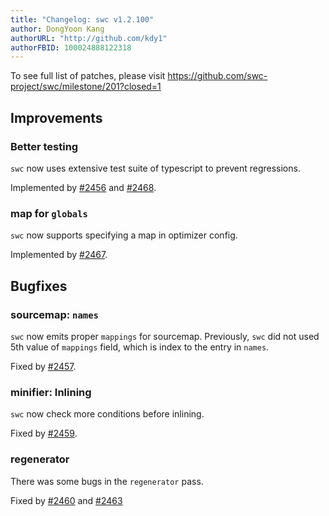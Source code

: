 ```yaml
---
title: "Changelog: swc v1.2.100"
author: DongYoon Kang
authorURL: "http://github.com/kdy1"
authorFBID: 100024888122318
---
```


To see full list of patches, please visit https://github.com/swc-project/swc/milestone/201?closed=1

## Improvements

### Better testing

`swc` now uses extensive test suite of typescript to prevent regressions.

Implemented by [#2456](https://github.com/swc-project/swc/pull/2456) and [#2468](https://github.com/swc-project/swc/pull/2468).

### map for `globals`

`swc` now supports specifying a map in optimizer config.

Implemented by [#2467](https://github.com/swc-project/swc/pull/2467).

## Bugfixes

### sourcemap: `names`

`swc` now emits proper `mappings` for sourcemap. Previously, `swc` did not used 5th value of `mappings` field, which is index to the entry in `names`.

Fixed by [#2457](https://github.com/swc-project/swc/pull/2457).

### minifier: Inlining

`swc` now check more conditions before inlining.

Fixed by [#2459](https://github.com/swc-project/swc/pull/2459).

### regenerator

There was some bugs in the `regenerator` pass.

Fixed by [#2460](https://github.com/swc-project/swc/pull/2460) and [#2463](https://github.com/swc-project/swc/pull/2463)
